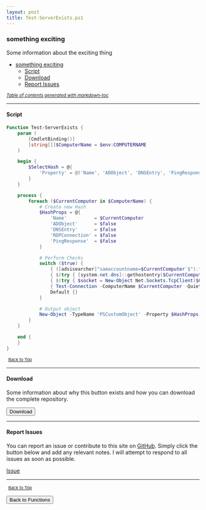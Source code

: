 ```yaml
---
layout: post
title: Test-ServerExists.ps1
---
```


### something exciting

Some information about the exciting thing

- [something exciting](#something-exciting)
  - [Script](#script)
  - [Download](#download)
  - [Report Issues](#report-issues)

<small><i><a href='http://ecotrust-canada.github.io/markdown-toc/'>Table of contents generated with markdown-toc</a></i></small>

---

#### Script

```powershell
Function Test-ServerExists {
    param (
        [CmdletBinding()]
        [string[]]$ComputerName = $env:COMPUTERNAME
    )

    begin {
        $SelectHash = @{
            'Property' = @('Name', 'ADObject', 'DNSEntry', 'PingResponse', 'RDPConnection')
        }
    }

    process {
        foreach ($CurrentComputer in $ComputerName) {
            # Create new Hash
            $HashProps = @{
                'Name'          = $CurrentComputer
                'ADObject'      = $false
                'DNSEntry'      = $false
                'RDPConnection' = $false
                'PingResponse'  = $false
            }

            # Perform Checks
            switch ($true) {
                { ([adsisearcher]"samaccountname=$CurrentComputer`$").findone() } { $HashProps.ADObject = $true }
                { $(try { [system.net.dns]::gethostentry($CurrentComputer) } catch {}) } { $HashProps.DNSEntry = $true }
                { $(try { $socket = New-Object Net.Sockets.TcpClient($CurrentComputer, 3389); if ($socket.Connected) { $true }; $socket.Close() } catch {}) } { $HashProps.RDPConnection = $true }
                { Test-Connection -ComputerName $CurrentComputer -Quiet -Count 1 } { $HashProps.PingResponse = $true }
                Default {}
            }

            # Output object
            New-Object -TypeName 'PSCustomObject' -Property $HashProps | Select-Object @SelectHash
        }
    }

    end {
    }
}
```

<span style="font-size:11px;"><a href="#"><i class="fas fa-caret-up" aria-hidden="true" style="color: white; margin-right:5px;"></i>Back to Top</a></span>

---

#### Download

Some information about why this button exists and how you can download the complete repository.

<button class="btn" type="submit" onclick="window.open('/PowerShell/functions/Test-ServerExists.ps1')">
    <i class="fa fa-cloud-download-alt">
    </i>
        Download
</button>

---

#### Report Issues

You can report an issue or contribute to this site on <a href="https://github.com/BanterBoy/scripts-blog/issues">GitHub</a>. Simply click the button below and add any relevant notes. I will attempt to respond to all issues as soon as possible.

<!-- Place this tag where you want the button to render. -->

<a class="github-button" href="https://github.com/BanterBoy/scripts-blog/issues/new?title=Test-ServerExists.ps1&body=There is a problem with this function. Please find details below." data-show-count="true" aria-label="Issue BanterBoy/scripts-blog on GitHub">Issue</a>

---

<span style="font-size:11px;"><a href="#"><i class="fas fa-caret-up" aria-hidden="true" style="color: white; margin-right:5px;"></i>Back to Top</a></span>

<a href="/menu/_pages/functions.html">
    <button class="btn">
        <i class='fas fa-reply'>
        </i>
            Back to Functions
    </button>
</a>

[1]: http://ecotrust-canada.github.io/markdown-toc
[2]: https://github.com/googlearchive/code-prettify

```

```
